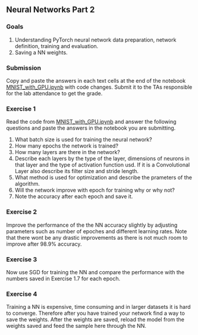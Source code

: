 ## Neural Networks Part 2 

### Goals 
1. Understanding PyTorch neural network data preparation, network definition, training and evaluation. 
2. Saving a NN weights.

### Submission
Copy and paste the answers in each text cells at the end of the notebook [MNIST_with_GPU.ipynb](MNIST_with_GPU.ipynb) with code changes. Submit it to the TAs responsible for the lab attendance to get the grade.



### Exercise 1
Read the code from [MNIST_with_GPU.ipynb](MNIST_with_GPU.ipynb) and answer the following questions and paste the answers in the notebook you are submitting.

1. What batch size is used for training the neural network?
2. How many epochs the network is trained?
3. How many layers are there in the network?
4. Describe each layers by the type of the layer, dimensions of neurons in that layer and the type of activation function usd. If it is a Convolutional Layer also describe its filter size and stride length.
5. What method is used for optimization and describe the prameters of the algorithm.
6. Will the network improve with epoch for training why or why not?
7. Note the accuracy after each epoch and save it.

### Exercise 2
Improve the performance of the the NN accuracy slightly by adjusting parameters such as number of epoches and different learning rates. Note that there wont be any drastic improvements as there is not much room to improve after 98.9% accuracy.

### Exercise 3
Now use SGD for training the NN and compare the performance with the numbers saved in Exercise 1.7 for each epoch.

### Exercise 4
Training a NN is expensive, time consuming and in larger datasets it is hard to converge. Therefore after you have trained your network find a way to save the weights. After the weights are saved, reload the model from the weights saved and feed the sample here through the NN.